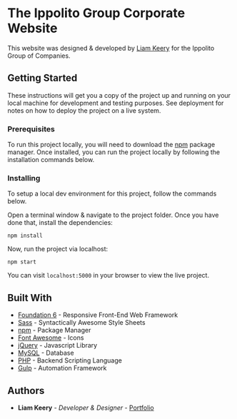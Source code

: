 # The Ippolito Group Corporate Website

This website was designed & developed by [Liam Keery](http://liamkeery.com) for the Ippolito Group of Companies.

## Getting Started

These instructions will get you a copy of the project up and running on your local machine for development and testing purposes. See deployment for notes on how to deploy the project on a live system.

### Prerequisites

To run this project locally, you will need to download the [npm](http://npmjs.com) package manager. Once installed, you can run the project locally by following the installation commands below.

### Installing

To setup a local dev environment for this project, follow the commands below.

Open a terminal window & navigate to the project folder. Once you have done that, install the dependencies:

```
npm install
```

Now, run the project via localhost:

```
npm start
```

You can visit ```localhost:5000``` in your browser to view the live project.

## Built With

* [Foundation 6](https://get.foundation/index.html) - Responsive Front-End Web Framework
* [Sass](https://sass-lang.com/) - Syntactically Awesome Style Sheets
* [npm](http://npmjs.com) - Package Manager
* [Font Awesome](http://fontawesome.com) - Icons
* [jQuery](http://jquery.com) - Javascript Library
* [MySQL](https://www.mysql.com/) - Database
* [PHP](https://www.php.net/) - Backend Scripting Language
* [Gulp](https://gulpjs.com/) - Automation Framework

## Authors

* **Liam Keery** - *Developer & Designer* - [Portfolio](https://liamkeery.com)

